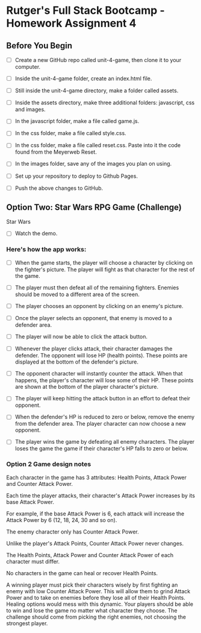 # Rutger's Full Stack Bootcamp - Homework Assignment 4

## Before You Begin
- [ ] Create a new GitHub repo called unit-4-game, then clone it to your computer.
- [ ] Inside the unit-4-game folder, create an index.html file.
- [ ] Still inside the unit-4-game directory, make a folder called assets.
- [ ] Inside the assets directory, make three additional folders: javascript, css and images.
- [ ] In the javascript folder, make a file called game.js.
- [ ] In the css folder, make a file called style.css.
- [ ] In the css folder, make a file called reset.css. Paste into it the code found from the Meyerweb Reset.
- [ ] In the images folder, save any of the images you plan on using.
- [ ] Set up your repository to deploy to Github Pages.
- [ ] Push the above changes to GitHub.


## Option Two: Star Wars RPG Game (Challenge)
Star Wars

- [ ] Watch the demo.

### Here's how the app works:
- [ ] When the game starts, the player will choose a character by clicking on the fighter's picture. The player will fight as that character for the rest of the game.
- [ ] The player must then defeat all of the remaining fighters. Enemies should be moved to a different area of the screen.
- [ ] The player chooses an opponent by clicking on an enemy's picture.
- [ ] Once the player selects an opponent, that enemy is moved to a defender area.
- [ ] The player will now be able to click the attack button.

- [ ] Whenever the player clicks attack, their character damages the defender. The opponent will lose HP (health points). These points are displayed at the bottom of the defender's picture.

- [ ] The opponent character will instantly counter the attack. When that happens, the player's character will lose some of their HP. These points are shown at the bottom of the player character's picture.

- [ ] The player will keep hitting the attack button in an effort to defeat their opponent.

- [ ] When the defender's HP is reduced to zero or below, remove the enemy from the defender area. The player character can now choose a new opponent.

- [ ] The player wins the game by defeating all enemy characters. The player loses the game the game if their character's HP falls to zero or below.

### Option 2 Game design notes
Each character in the game has 3 attributes: Health Points, Attack Power and Counter Attack Power.

Each time the player attacks, their character's Attack Power increases by its base Attack Power.

For example, if the base Attack Power is 6, each attack will increase the Attack Power by 6 (12, 18, 24, 30 and so on).

The enemy character only has Counter Attack Power.

Unlike the player's Attack Points, Counter Attack Power never changes.

The Health Points, Attack Power and Counter Attack Power of each character must differ.

No characters in the game can heal or recover Health Points.

A winning player must pick their characters wisely by first fighting an enemy with low Counter Attack Power. This will allow them to grind Attack Power and to take on enemies before they lose all of their Health Points. Healing options would mess with this dynamic.
Your players should be able to win and lose the game no matter what character they choose. The challenge should come from picking the right enemies, not choosing the strongest player.

